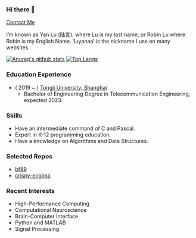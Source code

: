 ### Hi there 👋

[Contact Me](mailto:robinluaa@outlook.com)

I’m known as Yan Lu (陆言), where Lu is my last name, or Robin Lu where Robin is my English Name. ‘luyanaa’ is the nickname I use on many websites.   

[![Anurag's github stats](https://github-readme-stats.vercel.app/api?username=luyanaa)](https://github.com/anuraghazra/github-readme-stats)
[![Top Langs](https://github-readme-stats.vercel.app/api/top-langs/?username=luyanaa)](https://github.com/anuraghazra/github-readme-stats)


### Education Experience
 - ( 2019 ~ ) [Tongji University, Shanghai](https://www.tongji.edu.cn/)
   - Bachelor of Engineering Degree in Telecommunication Engineering, expected 2023.

### Skills
 - Have an intermediate command of C and Pascal.   
 - Expert in K-12 programming education.   
 - Have a knowledge on Algorithms and Data Structures. 
 
### Selected Repos
 - [bf89](https://github.com/luyanaa/bf89)
 - [crispy-engima](https://github.com/luyanaa/crispy-enigma)

### Recent Interests
 - High-Performance Computing
 - Computational Neuroscience
 - Brain-Computer Interface 
 - Python and MATLAB
 - Signal Processing
